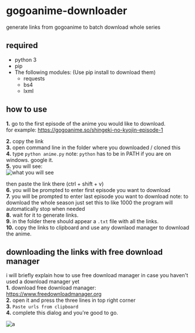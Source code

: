 # gogoanime-downloader
generate links from gogoanime to batch download whole series

## required
- python 3
- pip
- The following modules: (Use pip install to download them)
  - requests
  - bs4
  - lxml
  
## how to use  
**1.** go to the first episode of the anime you would like to download.    
for example: https://gogoanime.so/shingeki-no-kyojin-episode-1  

**2.** copy the link  
**3.** open command line in the folder where you downloaded / cloned this  
**4.** type ``python anime.py`` note: `python` has to be in PATH if you are on windows. google it.  
**5.** you will see:  
![what you will see](https://cdn.discordapp.com/attachments/704792091955429426/799622541672579092/Screenshot_2021_01.15_1354.png)
  
then paste the link there (ctrl + shift + v)  
**6.** you will be prompted to enter first episode you want to download  
**7.** you will be prompted to enter last episode you want to download note: to download the whole season just set this to like 1000 the program will automatically stop when needed  
**8.** wait for it to generate links.  
**9.** in the folder there should appear a `.txt` file with all the links.  
**10.** copy the links to clipboard and use any downlaod manager to download the anime.  

## downloading the links with free download manager  
i will briefly explain how to use free download manager in case you haven't used a download manager yet  
**1.** download free download manager: https://www.freedownloadmanager.org  
**2.** open it and press the three lines in top right corner  
**3.** ``Paste urls from clipboard``  
**4.** complete this dialog and you're good to go.    
  
![a](https://cdn.discordapp.com/attachments/704792091955429426/799624841758113852/unknown.png)  
